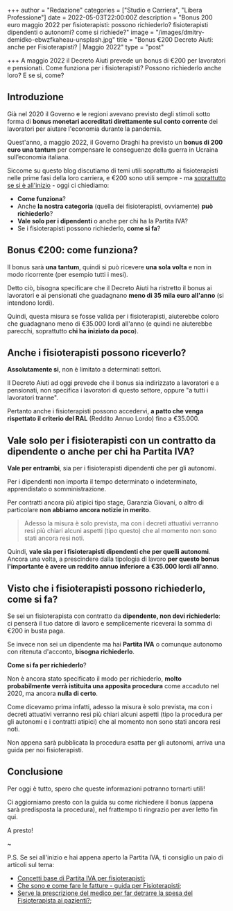 +++
author = "Redazione"
categories = ["Studio e Carriera", "Libera Professione"]
date = 2022-05-03T22:00:00Z
description = "Bonus 200 euro maggio 2022 per fisioterapisti: possono richiederlo? fisioterapisti dipendenti o autonomi? come si richiede?"
image = "/images/dmitry-demidko-ebwzfkaheau-unsplash.jpg"
title = "Bonus €200 Decreto Aiuti: anche per Fisioterapisti? | Maggio 2022"
type = "post"

+++
A maggio 2022 il Decreto Aiuti prevede un bonus di €200 per lavoratori e pensionati. Come funziona per i fisioterapisti? Possono richiederlo anche loro? E se si, come?

## Introduzione

Già nel 2020 il Governo e le regioni avevano previsto degli stimoli sotto forma di **bonus monetari accreditati direttamente sul conto corrente** dei lavoratori per aiutare l'economia durante la pandemia.

Quest'anno, a maggio 2022, il Governo Draghi ha previsto un **bonus di 200 euro una tantum** per compensare le conseguenze della guerra in Ucraina sull’economia italiana.

Siccome su questo blog discutiamo di temi utili soprattutto ai fisioterapisti nelle prime fasi della loro carriera, e €200 sono utili sempre - ma [soprattutto se si è all'inizio](https://fisioterapisti.org/quanto-guadagnano-i-fisioterapisti/ "Quanto guadagnano i fisioterapisti?") - oggi ci chiediamo:

* **Come funziona**? 
* Anche **la nostra categoria** (quella dei fisioterapisti, ovviamente) **può richiederlo**? 
* **Vale solo per i dipendenti** o anche per chi ha la Partita IVA?
* Se i fisioterapisti possono richiederlo, **come si fa**?

## Bonus €200: come funziona?

Il bonus sarà **una tantum**, quindi si può ricevere **una sola volta** e non in modo ricorrente (per esempio tutti i mesi).

Detto ciò, bisogna specificare che il Decreto Aiuti ha ristretto il bonus ai lavoratori e ai pensionati che guadagnano **meno di 35 mila euro all'anno** (si intendono lordi).

Quindi, questa misura se fosse valida per i fisioterapisti, aiuterebbe coloro che guadagnano meno di €35.000 lordi all'anno (e quindi ne aiuterebbe parecchi, soprattutto **chi ha iniziato da poco**).

## Anche i fisioterapisti possono riceverlo?

**Assolutamente si**, non è limitato a determinati settori.

Il Decreto Aiuti ad oggi prevede che il bonus sia indirizzato a lavoratori e a pensionati, non specifica i lavoratori di questo settore, oppure "a tutti i lavoratori tranne". 

Pertanto anche i fisioterapisti possono accedervi, **a patto che venga rispettato il criterio del RAL** (Reddito Annuo Lordo) fino a €35.000.

## Vale solo per i fisioterapisti con un contratto da dipendente o anche per chi ha Partita IVA?

**Vale per entrambi**, sia per i fisioterapisti dipendenti che per gli autonomi.

Per i dipendenti non importa il tempo determinato o indeterminato, apprendistato o somministrazione.

Per contratti ancora più atipici tipo stage, Garanzia Giovani, o altro di particolare **non abbiamo ancora notizie in merito**. 

> Adesso la misura è solo prevista, ma con i decreti attuativi verranno resi più chiari alcuni aspetti (tipo questo) che al momento non sono stati ancora resi noti.

Quindi, **vale sia per i fisioterapisti dipendenti che per quelli autonomi**. Ancora una volta, a prescindere dalla tipologia di lavoro **per questo bonus l'importante è avere un reddito annuo inferiore a €35.000 lordi all'anno**.

## Visto che i fisioterapisti possono richiederlo, come si fa?

Se sei un fisioterapista con contratto da **dipendente, non devi richiederlo**: ci penserà il tuo datore di lavoro e semplicemente riceverai la somma di €200 in busta paga.

Se invece non sei un dipendente ma hai **Partita IVA** o comunque autonomo con ritenuta d'acconto, **bisogna richiederlo**.

**Come si fa per richiederlo**? 

Non è ancora stato specificato il modo per richiederlo, **molto probabilmente verrà istituita una apposita procedura** come accaduto nel 2020, ma ancora **nulla di certo**.

Come dicevamo prima infatti, adesso la misura è solo prevista, ma con i decreti attuativi verranno resi più chiari alcuni aspetti (tipo la procedura per gli autonomi e i contratti atipici) che al momento non sono stati ancora resi noti.

Non appena sarà pubblicata la procedura esatta per gli autonomi, arriva una guida per noi fisioterapisti.

## Conclusione

Per oggi è tutto, spero che queste informazioni potranno tornarti utili!

Ci aggiorniamo presto con la guida su come richiedere il bonus (appena sarà predisposta la procedura), nel frattempo ti ringrazio per aver letto fin qui.

A presto!

\~

P.S. Se sei all'inizio e hai appena aperto la Partita IVA, ti consiglio un paio di articoli sul tema:

* [Concetti base di Partita IVA per fisioterapisti](https://fisioterapisti.org/concetti-base-di-partita-iva-per-fisioterapisti/ "Concetti base di P.IVA per fisioterapisti");
* [Che sono e come fare le fatture - guida per Fisioterapisti](https://fisioterapisti.org/che-sono-e-come-fare-le-fatture.guida-per-fisioterapisti/ "Che sono e come fare le fatture");
* [Serve la prescrizione del medico per far detrarre la spesa del Fisioterapista ai pazienti?](https://fisioterapisti.org/serve-la-prescrizione-per-detrarre-la-spesa-del-fisioterapista/ "Serve la prescrizione per detrarre la spesa del fisioterapista?");